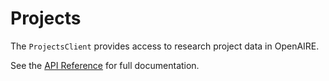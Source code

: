 # Projects

The `ProjectsClient` provides access to research project data in OpenAIRE.

See the [API Reference](../api_reference.md#projectsclient) for full documentation.
